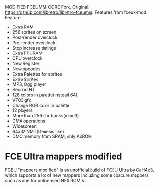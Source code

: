 

MODIFIED FCEUMM-CORE
Fork. Original: https://github.com/libretro/libretro-fceumm. Features from fceux-mod.
Feature
- Extra RAM
- 256 sprites on screen
- Post-render overclock
- Pre-render overclock
- Stop increase timings
- Extra PPURAM
- CPU overclock
- New Register
- New opcodes
- Extra Palettes for sprites
- Extra Sprites
- MP3, Ogg player
- Second NT
- 128 colors in palette(instead 64)
- VT03 gfx
- Change RGB color in palette
- 12 players
- More than 256 chr banks(mmc3)
- DMA operations
- Widescreen
- 64x32 NMT(Genesis like)
- DMC memory from SRAM, only AxROM
# FCE Ultra mappers modified
FCEU "mappers modified" is an unofficial build of FCEU Ultra by CaH4e3, which supports a lot of new mappers including some obscure mappers such as one for unlicensed NES ROM's.
